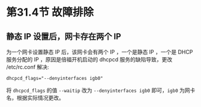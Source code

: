 # 第31.4节 故障排除

## 静态 IP 设置后，网卡存在两个 IP

为一个网卡设置静态 IP 后，该网卡会有两个 IP ，一个是静态 IP ，一个是 DHCP 服务分配的 IP ，原因是倍福开机启动的 dhcpcd 服务的缺陷导致，更改 /etc/rc.conf 解决:

```
dhcpcd_flags="--denyinterfaces igb0"
```

将 `dhcpcd_flags` 的值 `--waitip` 改为 `--denyinterfaces igb0` 即可，`igb0` 为网卡名，根据实际情况更改。
